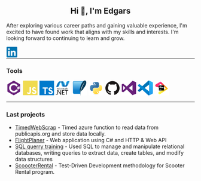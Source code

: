 ## <div align="center">Hi 👋, I'm Edgars</div>


After exploring various career paths and gaining valuable experience, I'm excited to have found work that aligns with my skills and interests. I'm looking forward to continuing to learn and grow.

<a href=https://www.linkedin.com/in/edgars-berzins/><img align="left" src=https://github.com/devicons/devicon/blob/master/icons/linkedin/linkedin-original.svg alt="Edgars Berzins | LinkedIn" width="30"/></a>
</br>

---
### Tools

<img src=https://github.com/devicons/devicon/blob/master/icons/csharp/csharp-plain.svg alt="CSharp Logo" width="40"/> <img src=https://github.com/devicons/devicon/blob/master/icons/javascript/javascript-plain.svg alt="JS Logo" width="40"/> <img src=https://github.com/devicons/devicon/blob/master/icons/typescript/typescript-plain.svg alt="TS Logo" width="40"/> <img src=https://github.com/devicons/devicon/blob/master/icons/dot-net/dot-net-original-wordmark.svg alt="DotNet Logo" width="40"/> <img src=https://github.com/devicons/devicon/blob/master/icons/sqlite/sqlite-original.svg alt="SQLite Logo" width="40"/> <img src=https://github.com/devicons/devicon/blob/master/icons/python/python-original.svg alt="Python Logo" width="40"/> <img src=https://github.com/devicons/devicon/blob/master/icons/github/github-original.svg alt="Github Logo" width="40"/> <img src=https://github.com/devicons/devicon/blob/master/icons/visualstudio/visualstudio-plain.svg alt="VisualStudio Logo" width="40"/> <img src=https://github.com/devicons/devicon/blob/master/icons/vscode/vscode-original.svg alt="VSCode Logo" width="40"/> <img src=https://github.com/devicons/devicon/blob/master/icons/jetbrains/jetbrains-original.svg alt="JetBrains Logo" width="40"/>

---
### Last projects
* [TimedWebScrap](https://github.com/edgarsbeerzinjsh/TimedWebScrap) - Timed azure function to read data from publicapis.org and store data locally.
* [FlightPlaner](https://github.com/edgarsbeerzinjsh/FlightPlaner) - Web application using C# and HTTP & Web API
* [SQL querry training](https://github.com/edgarsbeerzinjsh/CodelexSQL) -  Used SQL to manage and manipulate relational databases, writing queries to extract data, create tables, and modify data structures
* [ScoooterRental](https://github.com/edgarsbeerzinjsh/ScoooterRental) - Test-Driven Development methodology for Scooter Rental program.

<!--
**edgarsbeerzinjsh/edgarsbeerzinjsh** is a ✨ _special_ ✨ repository because its `README.md` (this file) appears on your GitHub profile.

Here are some ideas to get you started:

- 🔭 I’m currently working on ...
- 🌱 I’m currently learning ...
- 👯 I’m looking to collaborate on ...
- 🤔 I’m looking for help with ...
- 💬 Ask me about ...
- 📫 How to reach me: ...
- 😄 Pronouns: ...
- ⚡ Fun fact: ...
-->
